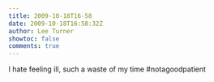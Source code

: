 ```yaml
---
title: 2009-10-18T16-58
date: 2009-10-18T16:58:32Z
author: Lee Turner
showtoc: false
comments: true
---
```


I hate feeling ill, such a waste of my time #notagoodpatient


